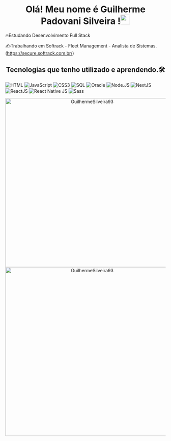<h1 align="center">Olá! Meu nome é Guilherme Padovani Silveira !<img src="https://raw.githubusercontent.com/kaueMarques/kaueMarques/master/hi.gif" width="30px"></h1>

🔥Estudando Desenvolvimento Full Stack

✍️Trabalhando em Softrack - Fleet Management - Analista de Sistemas. (https://secure.softrack.com.br/)


<h2 align="center">Tecnologias que tenho utilizado e aprendendo.🛠️</h2>
<img align="center" alt="HTML" src="https://img.shields.io/badge/HTML5-E34F26?style=for-the-badge&logo=html5&logoColor=white">
<img align="center" alt="JavaScript" src="https://img.shields.io/badge/JavaScript-323330?style=for-the-badge&logo=javascript&logoColor=F7DF1E">
<img align="center" alt="CSS3" src="https://img.shields.io/badge/CSS3-1572B6?style=for-the-badge&logo=css3&logoColor=white">
<img align="center" alt="SQL" src="https://img.shields.io/badge/MySQL-00000F?style=for-the-badge&logo=mysql&logoColor=white">
<img align="center" alt="Oracle" src="https://img.shields.io/badge/Oracle-F80000?style=for-the-badge&logo=oracle&logoColor=black">
<img align="center" alt="Node.JS" src="https://img.shields.io/badge/Node.js-43853D?style=for-the-badge&logo=node.js&logoColor=white">
<img align="center" alt="NextJS" src="https://img.shields.io/badge/Next-black?style=for-the-badge&logo=next.js&logoColor=white">
<img align="center" alt="ReactJS" src="https://img.shields.io/badge/react-%2320232a.svg?style=for-the-badge&logo=react&logoColor=%2361DAFB">
<img align="center" alt="React Native JS" src="https://img.shields.io/badge/react_native-%2320232a.svg?style=for-the-badge&logo=react&logoColor=%2361DAFB">
<img align="center" alt="Sass" src="https://img.shields.io/badge/SASS-hotpink.svg?style=for-the-badge&logo=SASS&logoColor=white">

<p align="center">
<img width="530em" src="https://github-readme-stats.vercel.app/api?username=GuilhermeSilveira93&show_icons=true&theme=tokyonight" alt="GuilhermeSilveira93" stats"/>
<img width="530em" src="https://github-readme-stats.vercel.app/api/top-langs/?username=GuilhermeSilveira93&layout=compact&theme=tokyonight" alt="GuilhermeSilveira93"
</p>
